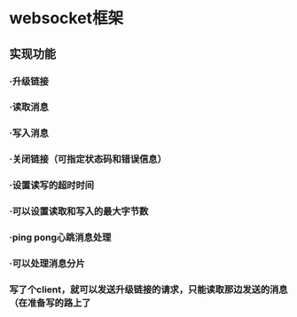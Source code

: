 # websocket框架
## 实现功能
### ·升级链接
### ·读取消息
### ·写入消息
### ·关闭链接（可指定状态码和错误信息）
### ·设置读写的超时时间
### ·可以设置读取和写入的最大字节数
### ·ping pong心跳消息处理
### ·可以处理消息分片
### 写了个client，就可以发送升级链接的请求，只能读取那边发送的消息（在准备写的路上了



